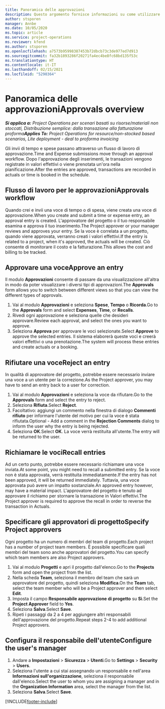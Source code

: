 ```yaml
---
title: Panoramica delle approvazioni
description: Questo argomento fornisce informazioni su come utilizzare le approvazioni in Project Operations.
author: stsporen
manager: Annbe
ms.date: 10/05/2020
ms.topic: article
ms.service: project-operations
ms.reviewer: kfend
ms.author: stsporen
ms.openlocfilehash: a7573b95998387453b72dbcb73c3de977ed7d913
ms.sourcegitcommit: fa32b1893286f20271fa4ec4be8fc68bd135f53c
ms.translationtype: HT
ms.contentlocale: it-IT
ms.lasthandoff: 02/15/2021
ms.locfileid: "5290364"
---
```

# <a name="approvals-overview"></a><span data-ttu-id="69eb5-103">Panoramica delle approvazioni</span><span class="sxs-lookup"><span data-stu-id="69eb5-103">Approvals overview</span></span>

<span data-ttu-id="69eb5-104">_**Si applica a:** Project Operations per scenari basati su risorse/materiali non stoccati, Distribuzione semplice: dalla transazione alla fatturazione proforma_</span><span class="sxs-lookup"><span data-stu-id="69eb5-104">_**Applies To:** Project Operations for resource/non-stocked based scenarios, Lite deployment - deal to proforma invoicing_</span></span>

<span data-ttu-id="69eb5-105">Gli invii di tempo e spese passano attraverso un flusso di lavoro di approvazione.</span><span class="sxs-lookup"><span data-stu-id="69eb5-105">Time and Expense submissions move through an approval workflow.</span></span> <span data-ttu-id="69eb5-106">Dopo l'approvazione degli inserimenti, le transazioni vengono registrate in valori effettivi o viene prenotata un'ora nella pianificazione.</span><span class="sxs-lookup"><span data-stu-id="69eb5-106">After the entries are approved, transactions are recorded in actuals or time is booked in the schedule.</span></span>

## <a name="approvals-workflow"></a><span data-ttu-id="69eb5-107">Flusso di lavoro per le approvazioni</span><span class="sxs-lookup"><span data-stu-id="69eb5-107">Approvals workflow</span></span>
<span data-ttu-id="69eb5-108">Quando crei e invii una voce di tempo o di spesa, viene creata una voce di approvazione.</span><span class="sxs-lookup"><span data-stu-id="69eb5-108">When you create and submit a time or expense entry, an approval entry is created.</span></span> <span data-ttu-id="69eb5-109">L'approvatore del progetto o il tuo responsabile esamina e approva il tuo inserimento.</span><span class="sxs-lookup"><span data-stu-id="69eb5-109">The Project approver or your manager reviews and approves your entry.</span></span> <span data-ttu-id="69eb5-110">Se la voce è correlata a un progetto, quando viene approvata, verranno creati i valori effettivi.</span><span class="sxs-lookup"><span data-stu-id="69eb5-110">If the entry is related to a project, when it's approved, the actuals will be created.</span></span> <span data-ttu-id="69eb5-111">Ciò consente di monitorare il costo e la fatturazione.</span><span class="sxs-lookup"><span data-stu-id="69eb5-111">This allows the cost and billing to be tracked.</span></span> 

## <a name="approve-an-entry"></a><span data-ttu-id="69eb5-112">Approvare una voce</span><span class="sxs-lookup"><span data-stu-id="69eb5-112">Approve an entry</span></span>
<span data-ttu-id="69eb5-113">Il modulo **Approvazioni** consente di passare da una visualizzazione all'altra in modo da poter visualizzare i diversi tipi di approvazioni.</span><span class="sxs-lookup"><span data-stu-id="69eb5-113">The **Approvals** form allows you to switch between different views so that you can view the different types of approvals.</span></span>
  
1. <span data-ttu-id="69eb5-114">Vai al modulo **Approvazioni** e seleziona **Spese**, **Tempo** o **Ricorda**.</span><span class="sxs-lookup"><span data-stu-id="69eb5-114">Go to the **Approvals** form and select **Expenses**, **Time**, or **Recalls**.</span></span>
2. <span data-ttu-id="69eb5-115">Rivedi ogni approvazione e seleziona quelle che desideri approvare.</span><span class="sxs-lookup"><span data-stu-id="69eb5-115">Review each approval, and select the ones you want to approve.</span></span>
3. <span data-ttu-id="69eb5-116">Seleziona **Approva** per approvare le voci selezionate.</span><span class="sxs-lookup"><span data-stu-id="69eb5-116">Select **Approve** to approve the selected entries.</span></span>
<span data-ttu-id="69eb5-117">Il sistema elaborerà queste voci e creerà valori effettivi o una prenotazione.</span><span class="sxs-lookup"><span data-stu-id="69eb5-117">The system will process these entries and create actuals or a booking.</span></span>

## <a name="reject-an-entry"></a><span data-ttu-id="69eb5-118">Rifiutare una voce</span><span class="sxs-lookup"><span data-stu-id="69eb5-118">Reject an entry</span></span>
<span data-ttu-id="69eb5-119">In qualità di approvatore del progetto, potrebbe essere necessario inviare una voce a un utente per la correzione.</span><span class="sxs-lookup"><span data-stu-id="69eb5-119">As the Project approver, you may have to send an entry back to a user for correction.</span></span>
  
1. <span data-ttu-id="69eb5-120">Vai al modulo **Approvazioni** e seleziona la voce da rifiutare.</span><span class="sxs-lookup"><span data-stu-id="69eb5-120">Go to the **Approvals** form and select the entry to reject.</span></span> 
2. <span data-ttu-id="69eb5-121">Seleziona **Rifiuta**.</span><span class="sxs-lookup"><span data-stu-id="69eb5-121">Select **Reject**.</span></span>
3. <span data-ttu-id="69eb5-122">Facoltativo: aggiungi un commento nella finestra di dialogo **Commenti rifiuto** per informare l'utente del motivo per cui la voce è stata rifiutata.</span><span class="sxs-lookup"><span data-stu-id="69eb5-122">Optional - Add a comment in the **Rejection Comments** dialog to inform the user why the entry is being rejected.</span></span>
4. <span data-ttu-id="69eb5-123">Seleziona **OK**.</span><span class="sxs-lookup"><span data-stu-id="69eb5-123">Select **OK**.</span></span> <span data-ttu-id="69eb5-124">La voce verrà restituita all'utente.</span><span class="sxs-lookup"><span data-stu-id="69eb5-124">The entry will be returned to the user.</span></span>
  
## <a name="recall-entries"></a><span data-ttu-id="69eb5-125">Richiamare le voci</span><span class="sxs-lookup"><span data-stu-id="69eb5-125">Recall entries</span></span>
<span data-ttu-id="69eb5-126">Ad un certo punto, potrebbe essere necessario richiamare una voce inviata.</span><span class="sxs-lookup"><span data-stu-id="69eb5-126">At some point, you might need to recall a submitted entry.</span></span> <span data-ttu-id="69eb5-127">Se la voce non è stata approvata, verrà restituita immediatamente.</span><span class="sxs-lookup"><span data-stu-id="69eb5-127">If the entry has not been approved, it will be returned immediately.</span></span> <span data-ttu-id="69eb5-128">Tuttavia, una voce approvata può avere un impatto sostanziale.</span><span class="sxs-lookup"><span data-stu-id="69eb5-128">An approved entry however, may have a material impact.</span></span> <span data-ttu-id="69eb5-129">L'approvatore del progetto è tenuto ad approvare il richiamo per stornare la transazione in Valori effettivi.</span><span class="sxs-lookup"><span data-stu-id="69eb5-129">The Project approver is required to approve the recall in order to reverse the transaction in Actuals.</span></span>

## <a name="specify-project-approvers"></a><span data-ttu-id="69eb5-130">Specificare gli approvatori di progetto</span><span class="sxs-lookup"><span data-stu-id="69eb5-130">Specify Project approvers</span></span>
<span data-ttu-id="69eb5-131">Ogni progetto ha un numero di membri del team di progetto.</span><span class="sxs-lookup"><span data-stu-id="69eb5-131">Each project has a number of project team members.</span></span> <span data-ttu-id="69eb5-132">È possibile specificare quali membri del team sono anche approvatori del progetto.</span><span class="sxs-lookup"><span data-stu-id="69eb5-132">You can specify which team members are also Project approvers.</span></span>

1. <span data-ttu-id="69eb5-133">Vai al modulo **Progetti** e apri il progetto dall'elenco.</span><span class="sxs-lookup"><span data-stu-id="69eb5-133">Go to the **Projects** form and open the project from the list.</span></span>
2. <span data-ttu-id="69eb5-134">Nella scheda **Team**, seleziona il membro del team che sarà un approvatore del progetto, quindi seleziona **Modifica**.</span><span class="sxs-lookup"><span data-stu-id="69eb5-134">On the **Team** tab, select the team member who will be a Project approver and then select **Edit**.</span></span>
3. <span data-ttu-id="69eb5-135">Imposta il campo **Responsabile approvazione di progetto** su **Sì**.</span><span class="sxs-lookup"><span data-stu-id="69eb5-135">Set the **Project Approver** field to **Yes**.</span></span>
4. <span data-ttu-id="69eb5-136">Seleziona **Salva**.</span><span class="sxs-lookup"><span data-stu-id="69eb5-136">Select **Save**.</span></span>
5. <span data-ttu-id="69eb5-137">Ripeti i passaggi da 2 a 4 per aggiungere altri responsabili dell'approvazione del progetto.</span><span class="sxs-lookup"><span data-stu-id="69eb5-137">Repeat steps 2-4 to add additional Project approvers.</span></span>

## <a name="configure-the-users-manager"></a><span data-ttu-id="69eb5-138">Configura il responsabile dell'utente</span><span class="sxs-lookup"><span data-stu-id="69eb5-138">Configure the user's manager</span></span>

1. <span data-ttu-id="69eb5-139">Andare a **Impostazioni** > **Sicurezza** > **Utenti**.</span><span class="sxs-lookup"><span data-stu-id="69eb5-139">Go to **Settings** > **Security** > **Users**.</span></span>
2. <span data-ttu-id="69eb5-140">Seleziona l'utente a cui stai assegnando un responsabile e nell'area **Informazioni sull'organizzazione**, seleziona il responsabile dall'elenco.</span><span class="sxs-lookup"><span data-stu-id="69eb5-140">Select the user to whom you are assigning a manager and in the **Organization Information** area, select the manager from the list.</span></span> 
3. <span data-ttu-id="69eb5-141">Seleziona **Salva**.</span><span class="sxs-lookup"><span data-stu-id="69eb5-141">Select **Save**.</span></span>




[!INCLUDE[footer-include](../includes/footer-banner.md)]